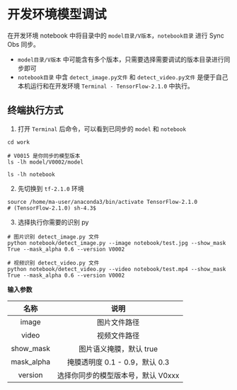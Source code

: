 # 开发环境模型调试

在开发环境 notebook 中将目录中的 `model目录/V版本`，`notebook目录` 进行 Sync Obs 同步。

- `model目录/V版本` 中可能含有多个版本，只需要选择需要调试的版本目录进行同步即可
- `notebook目录` 中含 `detect_image.py文件` 和 `detect_video.py文件` 是便于自己本机运行和在开发环境 `Terminal - TensorFlow-2.1.0` 中执行。

## 终端执行方式

1. 打开 `Terminal` 后命令，可以看到已同步的 `model` 和 `notebook`

```shell
cd work

# V0015 是你同步的模型版本
ls -lh model/V0002/model

ls -lh notebook
```

2. 先切换到 `tf-2.1.0` 环境

```shell
source /home/ma-user/anaconda3/bin/activate TensorFlow-2.1.0
# (TensorFlow-2.1.0) sh-4.3$
```

3. 选择执行你需要的识别 py

```shell
# 图片识别 detect_image.py 文件
python notebook/detect_image.py --image notebook/test.jpg --show_mask True --mask_alpha 0.6 --version V0002

# 视频识别 detect_video.py 文件
python notebook/detect_video.py --video notebook/test.mp4 --show_mask True --mask_alpha 0.6 --version V0002
```

**输入参数**

|    名称    |                说明                |
| :--------: | :--------------------------------: |
|   image    |            图片文件路径            |
|   video    |            视频文件路径            |
| show_mask  |      图片语义掩膜，默认 true       |
| mask_alpha |   掩膜透明度 0.1 - 0.9，默认 0.3   |
|  version   | 选择你同步的模型版本号，默认 V0xxx |
